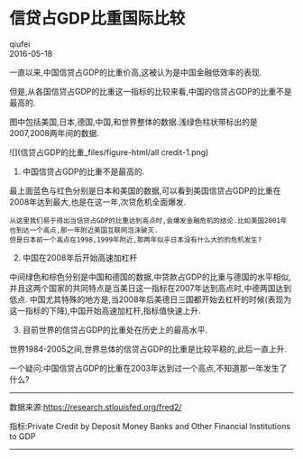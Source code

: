 # 信贷占GDP比重国际比较
qiufei  
2016-05-18  



一直以来,中国信贷占GDP的比重价高,这被认为是中国金融低效率的表现.

但是,从各国信贷占GDP的比重这一指标的比较来看,中国的信贷占GDP的比重不是最高的.

图中包括美国,日本,德国,中国,和世界整体的数据.浅绿色柱状带标出的是2007,2008两年间的数据.


![](信贷占GDP的比重_files/figure-html/all credit-1.png)



1. 中国信贷占GDP的比重不是最高的.

最上面蓝色与红色分别是日本和美国的数据,可以看到美国信贷占GDP的比重在2008年达到最大,也是在这一年,次贷危机全面爆发.

    从这里我们易于得出当信贷占GDP的比重达到高点时,会爆发金融危机的结论.比如美国2001年也到达一个高点,那一年附近美国互联网泡沫破灭.
    但是日本前一个高点在1998,1999年附近,那两年似乎日本没有什么大的的危机发生?

2. 中国在2008年后开始高速加杠杆

中间绿色和棕色分别是中国和德国的数据,中贷款占GDP的比重与德国的水平相似,并且这两个国家的共同特点是当美日这一指标在2007年达到高点时,中德两国达到低点.
中国尤其特殊的地方是,当2008年后美德日三国都开始去杠杆的时候(表现为这一指标的下降),中国开始高速加杠杆,指标值快速上升.

3. 目前世界的信贷占GDP的比重处在历史上的最高水平.

世界1984-2005之间,世界总体的信贷占GDP的比重是比较平稳的,此后一直上升.

一个疑问:中国信贷占GDP的比重在2003年达到过一个高点,不知道那一年发生了什么?


---

数据来源:https://research.stlouisfed.org/fred2/

指标:Private Credit by Deposit Money Banks and Other Financial Institutions to GDP

---

